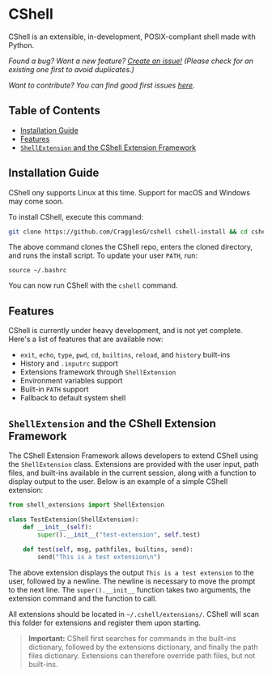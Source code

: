 # CShell
CShell is an extensible, in-development, POSIX-compliant shell made with Python.

_Found a bug? Want a new feature? [Create an issue!](https://github.com/CragglesG/cshell/issues/new) (Please check for an existing one first to avoid duplicates.)_

_Want to contribute? You can find good first issues [here](https://github.com/CragglesG/cshell/contribute)._

## Table of Contents

- [Installation Guide](#installation-guide)
- [Features](#features)
- [`ShellExtension` and the CShell Extension Framework](#shellextension-and-the-cshell-extension-framework)

## Installation Guide

CShell ony supports Linux at this time. Support for macOS and Windows may come soon.

To install CShell, execute this command:

```sh
git clone https://github.com/CragglesG/cshell cshell-install && cd cshell-install && ./install.sh
```

The above command clones the CShell repo, enters the cloned directory, and runs the install script. To update your user `PATH`, run:

```
source ~/.bashrc
```

You can now run CShell with the `cshell` command.

## Features

CShell is currently under heavy development, and is not yet complete. Here's a list of features that are available now:

- `exit`, `echo`, `type`, `pwd`, `cd`, `builtins`, `reload`, and `history` built-ins
- History and `.inputrc` support
- Extensions framework through `ShellExtension`
- Environment variables support
- Built-in `PATH` support
- Fallback to default system shell

## `ShellExtension` and the CShell Extension Framework

The CShell Extension Framework allows developers to extend CShell using the `ShellExtension` class. Extensions are provided with the user input, path files, and built-ins available in the current session, along with a function to display output to the user. Below is an example of a simple CShell extension:

```python
from shell_extensions import ShellExtension

class TestExtension(ShellExtension):
    def __init__(self):
        super().__init__("test-extension", self.test)
    
    def test(self, msg, pathfiles, builtins, send):
        send("This is a test extension\n")
```

The above extension displays the output `This is a test extension` to the user, followed by a newline. The newline is necessary to move the prompt to the next line. The `super().__init__` function takes two arguments, the extension command and the function to call.

All extensions should be located in `~/.cshell/extensions/`. CShell will scan this folder for extensions and register them upon starting.

> **Important:**
> CShell first searches for commands in the built-ins dictionary, followed by the extensions dictionary, and finally the path files dictionary. Extensions can therefore override path files, but not built-ins.